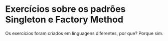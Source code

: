 # Exercícios sobre os padrões Singleton e Factory Method

Os exercícios foram criados em linguagens diferentes, por que? Porque sim.
